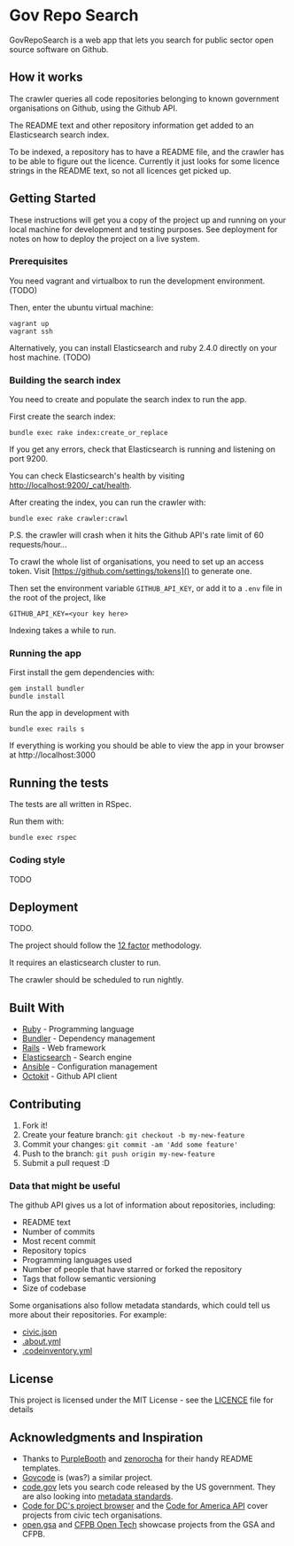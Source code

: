 # Gov Repo Search

GovRepoSearch is a web app that lets you search for public sector open source
software on Github.

## How it works

The crawler queries all code repositories belonging to known government
organisations on Github, using the Github API.

The README text and other repository information get added to an Elasticsearch search index.

To be indexed, a repository has to have a README file, and the crawler has to be able to figure out the licence. Currently it just looks for some licence strings in the README text, so not all licences get picked up.

## Getting Started

These instructions will get you a copy of the project up and running on your
local machine for development and testing purposes. See deployment for notes on
how to deploy the project on a live system.

### Prerequisites

You need vagrant and virtualbox to run the development environment. (TODO)

Then, enter the ubuntu virtual machine:
```
vagrant up
vagrant ssh
```

Alternatively, you can install Elasticsearch and ruby 2.4.0 directly on your host machine. (TODO)

### Building the search index

You need to create and populate the search index to run the app.

First create the search index:
```
bundle exec rake index:create_or_replace
```

If you get any errors, check that Elasticsearch is running and listening on port 9200.

You can check Elasticsearch's health by visiting [http://localhost:9200/_cat/health]().

After creating the index, you can run the crawler with:
```
bundle exec rake crawler:crawl
```

P.S. the crawler will crash when it hits the Github API's rate limit of 60 requests/hour...

To crawl the whole list of organisations, you need to set up an access token.
Visit [https://github.com/settings/tokens]() to generate one.

Then set the environment variable `GITHUB_API_KEY`, or add it to a `.env` file in the root of the project, like
```
GITHUB_API_KEY=<your key here>
```

Indexing takes a while to run.

### Running the app
First install the gem dependencies with:

```
gem install bundler
bundle install
```

Run the app in development with
```
bundle exec rails s
```

If everything is working you should be able to view the app in your browser
at http://localhost:3000

## Running the tests

The tests are all written in RSpec.

Run them with:
```
bundle exec rspec
```

### Coding style

TODO

## Deployment

TODO.

The project should follow the [12 factor](https://12factor.net)
methodology.

It requires an elasticsearch cluster to run.

The crawler should be scheduled to run nightly.

## Built With

* [Ruby](https://www.ruby-lang.org/en/) - Programming language
* [Bundler](https://bundler.io/) - Dependency management
* [Rails](http://rubyonrails.org/) - Web framework
* [Elasticsearch](https://www.elastic.co/products/elasticsearch) - Search engine
* [Ansible](https://www.ansible.com/) - Configuration management
* [Octokit](http://octokit.github.io/octokit.rb/) - Github API client

## Contributing

1. Fork it!
2. Create your feature branch: `git checkout -b my-new-feature`
3. Commit your changes: `git commit -am 'Add some feature'`
4. Push to the branch: `git push origin my-new-feature`
5. Submit a pull request :D

### Data that might be useful
The github API gives us a lot of information about repositories, including:

- README text
- Number of commits
- Most recent commit
- Repository topics
- Programming languages used
- Number of people that have starred or forked the repository
- Tags that follow semantic versioning
- Size of codebase

Some organisations also follow metadata standards, which could tell us more about their repositories. For example:
- [civic.json](http://open.dc.gov/civic.json/)
- [.about.yml](https://github.com/18F/about_yml)
- [.codeinventory.yml](https://github.com/GSA/codeinventory)

## License

This project is licensed under the MIT License - see the [LICENCE](LICENCE) file for details

## Acknowledgments and Inspiration

* Thanks to [PurpleBooth](https://gist.github.com/PurpleBooth/109311bb0361f32d87a2) and [zenorocha](https://gist.github.com/zenorocha/4526327) for their handy README templates.
* [Govcode](https://github.com/dlapiduz/govcode.org) is (was?) a similar project.
* [code.gov](https://code.gov) lets you search code released by the US government. They are also looking into [metadata standards](https://github.com/presidential-innovation-fellows/code-gov-web/issues/41).
* [Code for DC's project browser](http://codefordc.org/projects/) and the [Code for America API](https://github.com/codeforamerica/cfapi) cover projects from civic tech organisations.
* [open.gsa](http://open.gsa.gov/) and [CFPB Open Tech](https://cfpb.github.io/) showcase projects from the GSA and CFPB.
